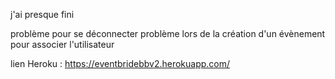 j'ai presque fini


problème pour se déconnecter
problème lors de la création d'un évènement pour associer l'utilisateur

lien Heroku : https://eventbridebbv2.herokuapp.com/